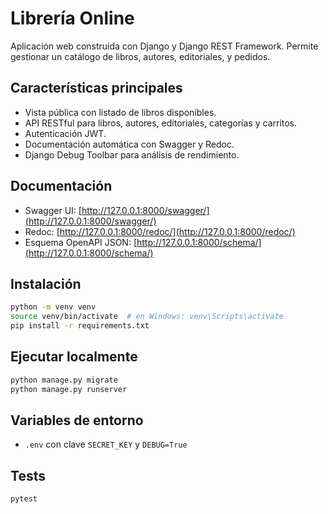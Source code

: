 # Librería Online

Aplicación web construida con Django y Django REST Framework. Permite gestionar un catálogo de libros, autores, editoriales, y pedidos.

## Características principales

- Vista pública con listado de libros disponibles.
- API RESTful para libros, autores, editoriales, categorías y carritos.
- Autenticación JWT.
- Documentación automática con Swagger y Redoc.
- Django Debug Toolbar para análisis de rendimiento.

## Documentación

- Swagger UI: [http://127.0.0.1:8000/swagger/](http://127.0.0.1:8000/swagger/)
- Redoc: [http://127.0.0.1:8000/redoc/](http://127.0.0.1:8000/redoc/)
- Esquema OpenAPI JSON: [http://127.0.0.1:8000/schema/](http://127.0.0.1:8000/schema/)

## Instalación

```bash
python -m venv venv
source venv/bin/activate  # en Windows: venv\Scripts\activate
pip install -r requirements.txt
```

## Ejecutar localmente

```bash
python manage.py migrate
python manage.py runserver
```

## Variables de entorno

- `.env` con clave `SECRET_KEY` y `DEBUG=True`

## Tests

```bash
pytest
```